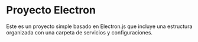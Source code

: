 # Proyecto Electron

Este es un proyecto simple basado en Electron.js que incluye una estructura organizada con una carpeta de servicios y configuraciones.